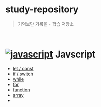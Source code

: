 # study-repository

>기억보단 기록을 - 학습 저장소

<br/>

# [![javascript](https://skillicons.dev/icons?i=js)](https://skillicons.dev) Javscript 

 - [let / const]()
 - [if / switch]()
 - [while]()
 - [for]()
 - [function]()
 - [array]()
 - []()
